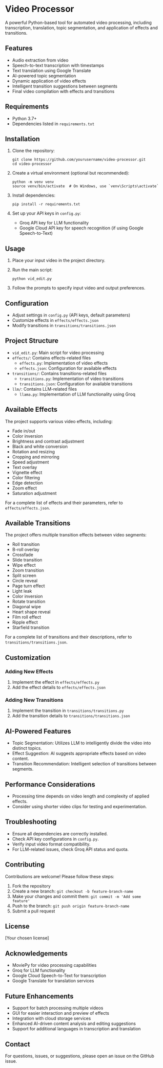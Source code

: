# Video Processor

A powerful Python-based tool for automated video processing, including transcription, translation, topic segmentation, and application of effects and transitions.

## Features

- Audio extraction from video
- Speech-to-text transcription with timestamps
- Text translation using Google Translate
- AI-powered topic segmentation
- Dynamic application of video effects
- Intelligent transition suggestions between segments
- Final video compilation with effects and transitions

## Requirements

- Python 3.7+
- Dependencies listed in `requirements.txt`

## Installation

1. Clone the repository:
   ```
   git clone https://github.com/yourusername/video-processor.git
   cd video-processor
   ```

2. Create a virtual environment (optional but recommended):
   ```
   python -m venv venv
   source venv/bin/activate  # On Windows, use `venv\Scripts\activate`
   ```

3. Install dependencies:
   ```
   pip install -r requirements.txt
   ```

4. Set up your API keys in `config.py`:
   - Groq API key for LLM functionality
   - Google Cloud API key for speech recognition (if using Google Speech-to-Text)

## Usage

1. Place your input video in the project directory.

2. Run the main script:
   ```
   python vid_edit.py
   ```

3. Follow the prompts to specify input video and output preferences.

## Configuration

- Adjust settings in `config.py` (API keys, default parameters)
- Customize effects in `effects/effects.json`
- Modify transitions in `transitions/transitions.json`

## Project Structure

- `vid_edit.py`: Main script for video processing
- `effects/`: Contains effects-related files
  - `effects.py`: Implementation of video effects
  - `effects.json`: Configuration for available effects
- `transitions/`: Contains transitions-related files
  - `transitions.py`: Implementation of video transitions
  - `transitions.json`: Configuration for available transitions
- `llm/`: Contains LLM-related files
  - `llama.py`: Implementation of LLM functionality using Groq

## Available Effects

The project supports various video effects, including:

- Fade in/out
- Color inversion
- Brightness and contrast adjustment
- Black and white conversion
- Rotation and resizing
- Cropping and mirroring
- Speed adjustment
- Text overlay
- Vignette effect
- Color filtering
- Edge detection
- Zoom effect
- Saturation adjustment

For a complete list of effects and their parameters, refer to `effects/effects.json`.

## Available Transitions

The project offers multiple transition effects between video segments:

- Roll transition
- B-roll overlay
- Crossfade
- Slide transition
- Wipe effect
- Zoom transition
- Split screen
- Circle reveal
- Page turn effect
- Light leak
- Color inversion
- Rotate transition
- Diagonal wipe
- Heart shape reveal
- Film roll effect
- Ripple effect
- Starfield transition

For a complete list of transitions and their descriptions, refer to `transitions/transitions.json`.

## Customization

### Adding New Effects

1. Implement the effect in `effects/effects.py`
2. Add the effect details to `effects/effects.json`

### Adding New Transitions

1. Implement the transition in `transitions/transitions.py`
2. Add the transition details to `transitions/transitions.json`

## AI-Powered Features

- Topic Segmentation: Utilizes LLM to intelligently divide the video into distinct topics.
- Effect Suggestion: AI suggests appropriate effects based on video content.
- Transition Recommendation: Intelligent selection of transitions between segments.

## Performance Considerations

- Processing time depends on video length and complexity of applied effects.
- Consider using shorter video clips for testing and experimentation.

## Troubleshooting

- Ensure all dependencies are correctly installed.
- Check API key configurations in `config.py`.
- Verify input video format compatibility.
- For LLM-related issues, check Groq API status and quota.

## Contributing

Contributions are welcome! Please follow these steps:

1. Fork the repository
2. Create a new branch: `git checkout -b feature-branch-name`
3. Make your changes and commit them: `git commit -m 'Add some feature'`
4. Push to the branch: `git push origin feature-branch-name`
5. Submit a pull request

## License

[Your chosen license]

## Acknowledgements

- MoviePy for video processing capabilities
- Groq for LLM functionality
- Google Cloud Speech-to-Text for transcription
- Google Translate for translation services

## Future Enhancements

- Support for batch processing multiple videos
- GUI for easier interaction and preview of effects
- Integration with cloud storage services
- Enhanced AI-driven content analysis and editing suggestions
- Support for additional languages in transcription and translation

## Contact

For questions, issues, or suggestions, please open an issue on the GitHub issue.